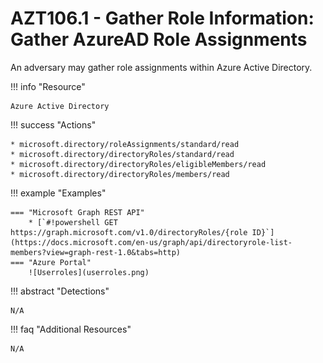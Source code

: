 # AZT106.1 - Gather Role Information: Gather AzureAD Role Assignments

An adversary may gather role assignments within Azure Active Directory.

!!! info "Resource" 

	Azure Active Directory

!!! success "Actions"

	* microsoft.directory/roleAssignments/standard/read
	* microsoft.directory/directoryRoles/standard/read
	* microsoft.directory/directoryRoles/eligibleMembers/read
	* microsoft.directory/directoryRoles/members/read

!!! example "Examples"

    === "Microsoft Graph REST API"	
		* [`#!powershell GET https://graph.microsoft.com/v1.0/directoryRoles/{role ID}`](https://docs.microsoft.com/en-us/graph/api/directoryrole-list-members?view=graph-rest-1.0&tabs=http)
    === "Azure Portal"
    	![Userroles](userroles.png)

!!! abstract "Detections"

	N/A

!!! faq "Additional Resources"

	N/A